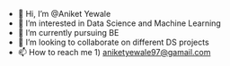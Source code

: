 - 👋 Hi, I’m @Aniket Yewale
- 👀 I’m interested in Data Science and Machine Learning 
- 🌱 I’m currently pursuing BE
- 💞️ I’m looking to collaborate on different DS projects 
- 📫 How to reach me  1) aniketyewale97@gamail.com  

<!---
aniketyewale97/aniketyewale97 is a ✨ special ✨ repository because its `README.md` (this file) appears on your GitHub profile.
You can click the Preview link to take a look at your changes.
--->
